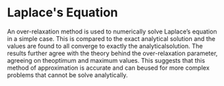 # Laplace's Equation
An  over-relaxation  method  is  used  to  numerically  solve  Laplace’s  equation  in  a  simple  case.   This is compared to the exact analytical solution and the values are found to all converge to exactly the analyticalsolution.  The results further agree with the theory behind the over-relaxation parameter, agreeing on theoptimum and maximum values.  This suggests that this method of approximation is accurate and can beused for more complex problems that cannot be solve analytically.

